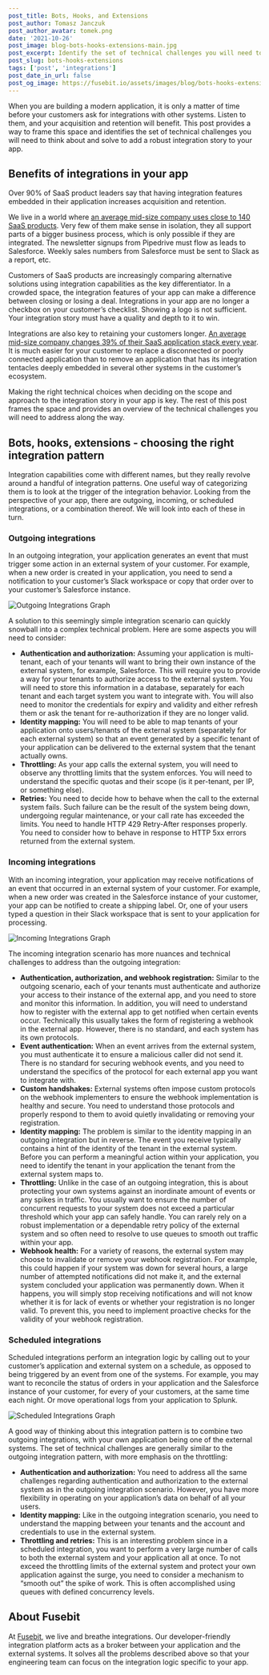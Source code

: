 ```yaml
---
post_title: Bots, Hooks, and Extensions
post_author: Tomasz Janczuk
post_author_avatar: tomek.png
date: '2021-10-26'
post_image: blog-bots-hooks-extensions-main.jpg
post_excerpt: Identify the set of technical challenges you will need to think about and solve to add a robust integration story to your app. 
post_slug: bots-hooks-extensions
tags: ['post', 'integrations']
post_date_in_url: false
post_og_image: https://fusebit.io/assets/images/blog/bots-hooks-extensions-social-card.png
---
```


When you are building a modern application, it is only a matter of time before your customers ask for integrations with other systems. Listen to them, and your acquisition and retention will benefit. This post provides a way to frame this space and identifies the set of technical challenges you will need to think about and solve to add a robust integration story to your app. 

## Benefits of integrations in your app

Over 90% of SaaS product leaders say that having integration features embedded in their application increases acquisition and retention. 

We live in a world where [an average mid-size company uses close to 140 SaaS products](https://www.blissfully.com/saas-trends/2020-annual-report/). Very few of them make sense in isolation, they all support parts of a bigger business process, which is only possible if they are integrated. The newsletter signups from Pipedrive must flow as leads to Salesforce. Weekly sales numbers from Salesforce must be sent to Slack as a report, etc. 

Customers of SaaS products are increasingly comparing alternative solutions using integration capabilities as the key differentiator. In a crowded space, the integration features of your app can make a difference between closing or losing a deal. Integrations in your app are no longer a checkbox on your customer’s checklist. Showing a logo is not sufficient. Your integration story must have a quality and depth to it to win. 

Integrations are also key to retaining your customers longer. [An average mid-size company changes 39% of their SaaS application stack every year](https://www.blissfully.com/saas-trends/2019-annual/). It is much easier for your customer to replace a disconnected or poorly connected application than to remove an application that has its integration tentacles deeply embedded in several other systems in the customer’s ecosystem.

Making the right technical choices when deciding on the scope and approach to the integration story in your app is key. The rest of this post frames the space and provides an overview of the technical challenges you will need to address along the way.  

## Bots, hooks, extensions - choosing the right integration pattern
Integration capabilities come with different names, but they really revolve around a handful of integration patterns. One useful way of categorizing them is to look at the trigger of the integration behavior. Looking from the perspective of your app, there are outgoing, incoming, or scheduled integrations, or a combination thereof. We will look into each of these in turn. 

### Outgoing integrations
In an outgoing integration, your application generates an event that must trigger some action in an external system of your customer. For example, when a new order is created in your application, you need to send a notification to your customer’s Slack workspace or copy that order over to your customer’s Salesforce instance. 

![Outgoing Integrations Graph](blog-bots-outbound.png "Outgoing Integrations Graph")

A solution to this seemingly simple integration scenario can quickly snowball into a complex technical problem. Here are some aspects you will need to consider:

- **Authentication and authorization:** Assuming your application is multi-tenant, each of your tenants will want to bring their own instance of the external system, for example, Salesforce. This will require you to provide a way for your tenants to authorize access to the external system. You will need to store this information in a database, separately for each tenant and each target system you want to integrate with. You will also need to monitor the credentials for expiry and validity and either refresh them or ask the tenant for re-authorization if they are no longer valid.
- **Identity mapping:** You will need to be able to map tenants of your application onto users/tenants of the external system (separately for each external system) so that an event generated by a specific tenant of your application can be delivered to the external system that the tenant actually owns. 
- **Throttling:** As your app calls the external system, you will need to observe any throttling limits that the system enforces. You will need to understand the specific quotas and their scope (is it per-tenant, per IP, or something else). 
- **Retries:** You need to decide how to behave when the call to the external system fails. Such failure can be the result of the system being down, undergoing regular maintenance, or your call rate has exceeded the limits. You need to handle HTTP 429 Retry-After responses properly. You need to consider how to behave in response to HTTP 5xx errors returned from the external system. 

### Incoming integrations
With an incoming integration, your application may receive notifications of an event that occurred in an external system of your customer. For example, when a new order was created in the Salesforce instance of your customer, your app can be notified to create a shipping label. Or, one of your users typed a question in their Slack workspace that is sent to your application for processing. 

![Incoming Integrations Graph](blog-bots-inbound.png "Inbound Integrations Graph")

The incoming integration scenario has more nuances and technical challenges to address than the outgoing integration: 

- **Authentication, authorization, and webhook registration:** Similar to the outgoing scenario, each of your tenants must authenticate and authorize your access to their instance of the external app, and you need to store and monitor this information. In addition, you will need to understand how to register with the external app to get notified when certain events occur. Technically this usually takes the form of registering a webhook in the external app. However, there is no standard, and each system has its own protocols. 
- **Event authentication:** When an event arrives from the external system, you must authenticate it to ensure a malicious caller did not send it. There is no standard for securing webhook events, and you need to understand the specifics of the protocol for each external app you want to integrate with. 
- **Custom handshakes:** External systems often impose custom protocols on the webhook implementers to ensure the webhook implementation is healthy and secure. You need to understand those protocols and properly respond to them to avoid quietly invalidating or removing your registration. 
- **Identity mapping:** The problem is similar to the identity mapping in an outgoing integration but in reverse. The event you receive typically contains a hint of the identity of the tenant in the external system. Before you can perform a meaningful action within your application, you need to identify the tenant in your application the tenant from the external system maps to. 
- **Throttling:** Unlike in the case of an outgoing integration, this is about protecting your own systems against an inordinate amount of events or any spikes in traffic. You usually want to ensure the number of concurrent requests to your system does not exceed a particular threshold which your app can safely handle. You can rarely rely on a robust implementation or a dependable retry policy of the external system and so often need to resolve to use queues to smooth out traffic within your app. 
- **Webhook health:** For a variety of reasons, the external system may choose to invalidate or remove your webhook registration. For example, this could happen if your system was down for several hours, a large number of attempted notifications did not make it, and the external system concluded your application was permanently down. When it happens, you will simply stop receiving notifications and will not know whether it is for lack of events or whether your registration is no longer valid. To prevent this, you need to implement proactive checks for the validity of your webhook registration. 

### Scheduled integrations
Scheduled integrations perform an integration logic by calling out to your customer’s application and external system on a schedule, as opposed to being triggered by an event from one of the systems. For example, you may want to reconcile the status of orders in your application and the Salesforce instance of your customer, for every of your customers, at the same time each night. Or move operational logs from your application to Splunk. 

![Scheduled Integrations Graph](blog-bots-scheduled.png "Scheduled Integrations Graph")

A good way of thinking about this integration pattern is to combine two outgoing integrations, with your own application being one of the external systems. The set of technical challenges are generally similar to the outgoing integration pattern, with more emphasis on the throttling: 

- **Authentication and authorization:** You need to address all the same challenges regarding authentication and authorization to the external system as in the outgoing integration scenario. However, you have more flexibility in operating on your application’s data on behalf of all your users. 
- **Identity mapping:** Like in the outgoing integration scenario, you need to understand the mapping between your tenants and the account and credentials to use in the external system. 
- **Throttling and retries:** This is an interesting problem since in a scheduled integration, you want to perform a very large number of calls to both the external system and your application all at once. To not exceed the throttling limits of the external system and protect your own application against the surge, you need to consider a mechanism to “smooth out” the spike of work. This is often accomplished using queues with defined concurrency levels. 

## About Fusebit
At [Fusebit](https://fusebit.io), we live and breathe integrations. Our developer-friendly integration platform acts as a broker between your application and the external systems. It solves all the problems described above so that your engineering team can focus on the integration logic specific to your app.
